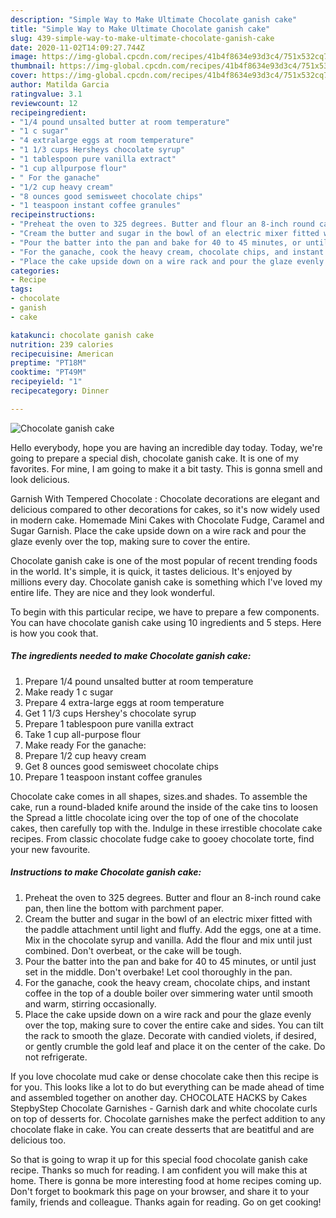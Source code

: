 ```yaml
---
description: "Simple Way to Make Ultimate Chocolate ganish cake"
title: "Simple Way to Make Ultimate Chocolate ganish cake"
slug: 439-simple-way-to-make-ultimate-chocolate-ganish-cake
date: 2020-11-02T14:09:27.744Z
image: https://img-global.cpcdn.com/recipes/41b4f8634e93d3c4/751x532cq70/chocolate-ganish-cake-recipe-main-photo.jpg
thumbnail: https://img-global.cpcdn.com/recipes/41b4f8634e93d3c4/751x532cq70/chocolate-ganish-cake-recipe-main-photo.jpg
cover: https://img-global.cpcdn.com/recipes/41b4f8634e93d3c4/751x532cq70/chocolate-ganish-cake-recipe-main-photo.jpg
author: Matilda Garcia
ratingvalue: 3.1
reviewcount: 12
recipeingredient:
- "1/4 pound unsalted butter at room temperature"
- "1 c sugar"
- "4 extralarge eggs at room temperature"
- "1 1/3 cups Hersheys chocolate syrup"
- "1 tablespoon pure vanilla extract"
- "1 cup allpurpose flour"
- " For the ganache"
- "1/2 cup heavy cream"
- "8 ounces good semisweet chocolate chips"
- "1 teaspoon instant coffee granules"
recipeinstructions:
- "Preheat the oven to 325 degrees. Butter and flour an 8-inch round cake pan, then line the bottom with parchment paper."
- "Cream the butter and sugar in the bowl of an electric mixer fitted with the paddle attachment until light and fluffy. Add the eggs, one at a time. Mix in the chocolate syrup and vanilla. Add the flour and mix until just combined. Don&#39;t overbeat, or the cake will be tough."
- "Pour the batter into the pan and bake for 40 to 45 minutes, or until just set in the middle. Don&#39;t overbake! Let cool thoroughly in the pan."
- "For the ganache, cook the heavy cream, chocolate chips, and instant coffee in the top of a double boiler over simmering water until smooth and warm, stirring occasionally."
- "Place the cake upside down on a wire rack and pour the glaze evenly over the top, making sure to cover the entire cake and sides. You can tilt the rack to smooth the glaze. Decorate with candied violets, if desired, or gently crumble the gold leaf and place it on the center of the cake. Do not refrigerate."
categories:
- Recipe
tags:
- chocolate
- ganish
- cake

katakunci: chocolate ganish cake 
nutrition: 239 calories
recipecuisine: American
preptime: "PT18M"
cooktime: "PT49M"
recipeyield: "1"
recipecategory: Dinner

---
```



![Chocolate ganish cake](https://img-global.cpcdn.com/recipes/41b4f8634e93d3c4/751x532cq70/chocolate-ganish-cake-recipe-main-photo.jpg)

Hello everybody, hope you are having an incredible day today. Today, we're going to prepare a special dish, chocolate ganish cake. It is one of my favorites. For mine, I am going to make it a bit tasty. This is gonna smell and look delicious.

Garnish With Tempered Chocolate : Chocolate decorations are elegant and delicious compared to other decorations for cakes, so it&#39;s now widely used in modern cake. Homemade Mini Cakes with Chocolate Fudge, Caramel and Sugar Garnish. Place the cake upside down on a wire rack and pour the glaze evenly over the top, making sure to cover the entire.

Chocolate ganish cake is one of the most popular of recent trending foods in the world. It's simple, it is quick, it tastes delicious. It's enjoyed by millions every day. Chocolate ganish cake is something which I've loved my entire life. They are nice and they look wonderful.


To begin with this particular recipe, we have to prepare a few components. You can have chocolate ganish cake using 10 ingredients and 5 steps. Here is how you cook that.

<!--inarticleads1-->

##### The ingredients needed to make Chocolate ganish cake:

1. Prepare 1/4 pound unsalted butter at room temperature
1. Make ready 1 c sugar
1. Prepare 4 extra-large eggs at room temperature
1. Get 1 1/3 cups Hershey&#39;s chocolate syrup
1. Prepare 1 tablespoon pure vanilla extract
1. Take 1 cup all-purpose flour
1. Make ready  For the ganache:
1. Prepare 1/2 cup heavy cream
1. Get 8 ounces good semisweet chocolate chips
1. Prepare 1 teaspoon instant coffee granules


Chocolate cake comes in all shapes, sizes.and shades. To assemble the cake, run a round-bladed knife around the inside of the cake tins to loosen the Spread a little chocolate icing over the top of one of the chocolate cakes, then carefully top with the. Indulge in these irrestible chocolate cake recipes. From classic chocolate fudge cake to gooey chocolate torte, find your new favourite. 

<!--inarticleads2-->

##### Instructions to make Chocolate ganish cake:

1. Preheat the oven to 325 degrees. Butter and flour an 8-inch round cake pan, then line the bottom with parchment paper.
1. Cream the butter and sugar in the bowl of an electric mixer fitted with the paddle attachment until light and fluffy. Add the eggs, one at a time. Mix in the chocolate syrup and vanilla. Add the flour and mix until just combined. Don&#39;t overbeat, or the cake will be tough.
1. Pour the batter into the pan and bake for 40 to 45 minutes, or until just set in the middle. Don&#39;t overbake! Let cool thoroughly in the pan.
1. For the ganache, cook the heavy cream, chocolate chips, and instant coffee in the top of a double boiler over simmering water until smooth and warm, stirring occasionally.
1. Place the cake upside down on a wire rack and pour the glaze evenly over the top, making sure to cover the entire cake and sides. You can tilt the rack to smooth the glaze. Decorate with candied violets, if desired, or gently crumble the gold leaf and place it on the center of the cake. Do not refrigerate.


If you love chocolate mud cake or dense chocolate cake then this recipe is for you. This looks like a lot to do but everything can be made ahead of time and assembled together on another day. CHOCOLATE HACKS by Cakes StepbyStep Chocolate Garnishes - Garnish dark and white chocolate curls on top of desserts for. Chocolate garnishes make the perfect addition to any chocolate flake in cake. You can create desserts that are beatitful and are delicious too. 

So that is going to wrap it up for this special food chocolate ganish cake recipe. Thanks so much for reading. I am confident you will make this at home. There is gonna be more interesting food at home recipes coming up. Don't forget to bookmark this page on your browser, and share it to your family, friends and colleague. Thanks again for reading. Go on get cooking!
